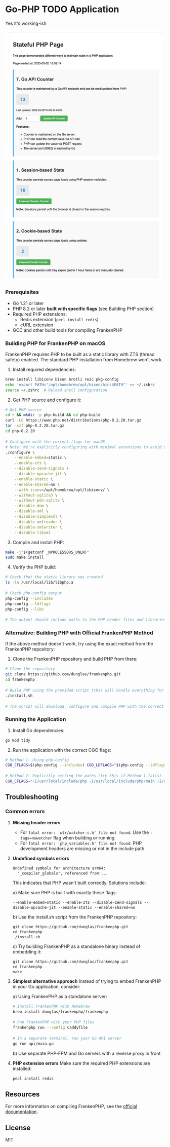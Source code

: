 # Go-PHP TODO Application

Yes it's working-ish

![Go-PHP TODO Application](./docs/state.png)


### Prerequisites
- Go 1.21 or later
- PHP 8.2 or later **built with specific flags** (see Building PHP section)
- Required PHP extensions:
  - Redis extension (`pecl install redis`)
  - cURL extension
- GCC and other build tools for compiling FrankenPHP

### Building PHP for FrankenPHP on macOS

FrankenPHP requires PHP to be built as a static library with ZTS (thread safety) enabled. The standard PHP installation from Homebrew won't work.

1. Install required dependencies:
```bash
brew install libiconv bison brotli re2c pkg-config
echo 'export PATH="/opt/homebrew/opt/bison/bin:$PATH"' >> ~/.zshrc
source ~/.zshrc  # Reload shell configuration
```

2. Get PHP source and configure it:
```bash
# Get PHP source
cd ~ && mkdir -p php-build && cd php-build
curl -LO https://www.php.net/distributions/php-8.2.20.tar.gz
tar -xzf php-8.2.20.tar.gz
cd php-8.2.20

# Configure with the correct flags for macOS
# Note: We're explicitly configuring with minimal extensions to avoid dependency issues
./configure \
    --enable-embed=static \
    --enable-zts \
    --disable-zend-signals \
    --disable-opcache-jit \
    --enable-static \
    --enable-shared=no \
    --with-iconv=/opt/homebrew/opt/libiconv/ \
    --without-sqlite3 \
    --without-pdo-sqlite \
    --disable-dom \
    --disable-xml \
    --disable-simplexml \
    --disable-xmlreader \
    --disable-xmlwriter \
    --disable-libxml
```

3. Compile and install PHP:
```bash
make -j"$(getconf _NPROCESSORS_ONLN)"
sudo make install
```

4. Verify the PHP build:
```bash
# Check that the static library was created
ls -la /usr/local/lib/libphp.a

# Check php-config output
php-config --includes
php-config --ldflags
php-config --libs

# The output should include paths to the PHP header files and libraries
```

### Alternative: Building PHP with Official FrankenPHP Method

If the above method doesn't work, try using the exact method from the FrankenPHP repository:

1. Clone the FrankenPHP repository and build PHP from there:
```bash
# Clone the repository
git clone https://github.com/dunglas/frankenphp.git
cd frankenphp

# Build PHP using the provided script (this will handle everything for you)
./install.sh

# The script will download, configure and compile PHP with the correct flags
```

### Running the Application

1. Install Go dependencies:
```bash
go mod tidy
```

2. Run the application with the correct CGO flags:
```bash
# Method 1: Using php-config
CGO_CFLAGS=$(php-config --includes) CGO_LDFLAGS="$(php-config --ldflags) $(php-config --libs)" go run -tags=nowatcher ./playground/hello/main.go

# Method 2: Explicitly setting the paths (try this if Method 1 fails)
CGO_CFLAGS="-I/usr/local/include/php -I/usr/local/include/php/main -I/usr/local/include/php/Zend -I/usr/local/include/php/TSRM -I/usr/local/include/php/ext" CGO_LDFLAGS="-L/usr/local/lib -lphp" go run -tags=nowatcher ./playground/hello/main.go
```

## Troubleshooting

### Common errors

1. **Missing header errors**
   - For `fatal error: 'wtr/watcher-c.h' file not found`: Use the `-tags=nowatcher` flag when building or running
   - For `fatal error: 'php_variables.h' file not found`: PHP development headers are missing or not in the include path

2. **Undefined symbols errors**
   ```
   Undefined symbols for architecture arm64:
     "_compiler_globals", referenced from:...
   ```
   This indicates that PHP wasn't built correctly. Solutions include:
   
   a) Make sure PHP is built with exactly these flags:
   ```
   --enable-embed=static --enable-zts --disable-zend-signals --disable-opcache-jit --enable-static --enable-shared=no
   ```
   
   b) Use the install.sh script from the FrankenPHP repository:
   ```
   git clone https://github.com/dunglas/frankenphp.git
   cd frankenphp
   ./install.sh
   ```
   
   c) Try building FrankenPHP as a standalone binary instead of embedding it:
   ```
   git clone https://github.com/dunglas/frankenphp.git
   cd frankenphp
   make
   ```

3. **Simplest alternative approach**
   Instead of trying to embed FrankenPHP in your Go application, consider:
   
   a) Using FrankenPHP as a standalone server:
   ```bash
   # Install FrankenPHP with Homebrew
   brew install dunglas/frankenphp/frankenphp
   
   # Run FrankenPHP with your PHP files
   frankenphp run --config Caddyfile
   
   # In a separate terminal, run your Go API server
   go run api/main.go
   ```
   
   b) Use separate PHP-FPM and Go servers with a reverse proxy in front

4. **PHP extension errors**
   Make sure the required PHP extensions are installed:
   ```bash
   pecl install redis
   ```

## Resources

For more information on compiling FrankenPHP, see the [official documentation](https://github.com/dunglas/frankenphp/blob/main/docs/compile.md).

## License

MIT 